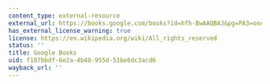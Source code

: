 ```yaml
---
content_type: external-resource
external_url: https://books.google.com/books?id=hfh-BwAAQBAJ&pg=PA3=onepage#v=onepage&q&f=false
has_external_license_warning: true
license: https://en.wikipedia.org/wiki/All_rights_reserved
status: ''
title: Google Books
uid: f187bbdf-6e2a-4b48-955d-51be6dc3acd6
wayback_url: ''
---
```

